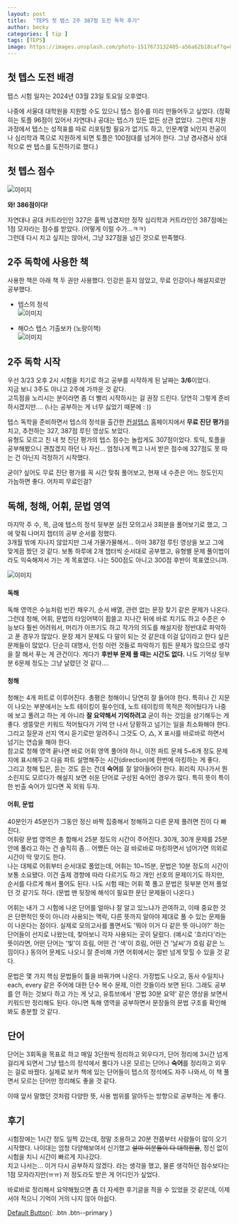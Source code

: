 ```yaml
---
layout: post
title:  "TEPS 첫 텝스 2주 387점 도전 독학 후기"
author: becky
categories: [ tip ]
tags: [TEPS]
image: https://images.unsplash.com/photo-1517673132405-a56a62b18caf?q=80&w=1776&auto=format&fit=crop&ixlib=rb-4.0.3&ixid=M3wxMjA3fDB8MHxwaG90by1wYWdlfHx8fGVufDB8fHx8fA%3D%3D
---
```


## 첫 텝스 도전 배경  

텝스 시험 일자는 2024년 03월 23일 토요일 오후였다.  

나중에 서울대 대학원을 지원할 수도 있으니 텝스 점수를 미리 만들어두고 싶었다. (정확히는 토플 96점이 있어서 자연대나 공대는 텝스가 있든 없든 상관 없었다. 그런데 지원 과정에서 텝스는 성적표를 따로 리포팅할 필요가 없기도 하고, 인문계열 뇌인지 전공이나 심리학과 쪽으로 지원하게 되면 토플은 100점대를 넘겨야 한다. 그냥 겸사겸사 상대적으로 싼 텝스를 도전하기로 했다.)  


## 첫 텝스 점수  

![이미지](https://becky-new.github.io/assets/images/tepsscore240323.png)


**와! 386점이다!**  

자연대나 공대 커트라인인 327은 훌쩍 넘겼지만 정작 심리학과 커트라인인 387점에는 1점 모자라는 점수를 받았다. (어떻게 이럴 수가...ㅋㅋ)  
그런데 다시 치고 싶지는 않아서, 그냥 327점을 넘긴 것으로 만족했다.  


## 2주 독학에 사용한 책  

사용한 책은 아래 책 두 권만 사용했다. 인강은 듣지 않았고, 무료 인강이나 해설지로만 공부했다.  

- 텝스의 정석  
![이미지](https://image.yes24.com/goods/90405305/XL)

- 해O스 텝스 기출보카 (노랑이책)  
![이미지](https://encrypted-tbn0.gstatic.com/images?q=tbn:ANd9GcR--l_W2HfVwfZchUi6IGfMRMykntiXWGylDQ&s)



## 2주 독학 시작  

우선 3/23 오후 2시 시험을 치기로 하고 공부를 시작하게 된 날짜는 **3/6**이었다.  
지금 보니 3주도 아니고 2주에 가까운 것 같다.  
고득점을 노리시는 분이라면 좀 더 빨리 시작하시는 걸 권장 드린다. 당연히 그렇게 준비하시겠지만.... (나는 공부하는 게 너무 싫었기 때문에 : ))  

텝스 독학을 준비하면서 텝스의 정석을 출간한 [컨설텝스](https://consulteps.com/) 홈페이지에서 **무료 진단 평가**를 치고, 추천하는 327, 387점 루틴 영상도 보았다.  
유형도 모르고 친 내 첫 진단 평가의 텝스 점수는 놀랍게도 307점이었다. 토익, 토플을 공부해봤으니 괜찮겠지 하던 나 자신... 엄청나게 찍고 나서 받은 점수에 327점도 못 따는 건 아닌지 걱정하기 시작했다.  

굳이? 싶어도 무료 진단 평가를 꼭 시간 맞춰 풀어보고, 현재 내 수준은 어느 정도인지 가늠하면 좋다. 어차피 무료인걸?  


## 독해, 청해, 어휘, 문법 영역  

마지막 주 수, 목, 금에 텝스의 정석 뒷부분 실전 모의고사 3회분을 풀어보기로 했고, 그에 맞춰 나머지 챕터의 공부 순서를 정했다.  
3개월 밖에 지나지 않았지만 그새 가물가물해서... 아마 387점 루틴 영상을 보고 그에 맞게끔 짰던 것 같다. 보통 하루에 2개 챕터씩 순서대로 공부했고, 유형별 문제 풀이법이라도 익숙해져서 가는 게 목표였다. 나는 500점도 아니고 300점 후반이 목표였으니까.  

![이미지](https://becky-new.github.io/assets/images/KakaoTalk_20240630_114615869.png)  


#### 독해  
독해 영역은 수능처럼 빈칸 채우기, 순서 배열, 관련 없는 문장 찾기 같은 문제가 나온다. 그런데 청해, 어휘, 문법의 타임어택이 휩쓸고 지나간 뒤에 바로 치기도 하고 수준은 수능보다 훨씬 어려워서, 머리가 아프기도 하고 작가의 의도를 해설지랑 정반대로 파악하고 푼 경우가 많았다. 문장 제거 문제도 다 말이 되는 것 같은데 이걸 답이라고 한다 싶은 문제들이 많았다. 단순히 대명사, 인칭 이런 것들로 파악하기 힘든 문제가 많으므로 생각을 잘 해서 푸는 게 관건이다. 게다가 **후반부 문제 풀 때는 시간도 없다.** 나도 기억상 뒷부분 6문제 정도는 그냥 날렸던 것 같다....  

#### 청해  
청해는 4개 파트로 이루어진다. 총평은 청해이니 당연히 잘 들어야 한다. 특히나 긴 지문이 나오는 부분에서는 노트 테이킹이 필수인데, 노트 테이킹의 목적은 적어뒀다가 나중에 보고 풀려고 하는 게 아니라 **잘 요약해서 기억하려고** 굳이 하는 것임을 상기해두는 게 좋다. 생뚱맞은 키워드 적어뒀다가 기억 안 나서 당황하고 넘기는 일을 최소화해야 한다. 그리고 질문과 선지 역시 듣기로만 알려주니 그것도 ○, △, X 표시를 바로바로 하면서 넘기는 연습을 해야 한다.  
참고로 청해 영역 끝나면 바로 어휘 영역 풀어야 하니, 이전 파트 문제 5~6개 정도 문제지에 표시해두고 다음 파트 설명해주는 시간(direction)에 한번에 마킹하는 게 좋다.  
그리고 청해 팁은, 듣는 것도 듣는 건데 **숙어**를 잘 알아들어야 한다. 휘리릭 지나가서 뭔 소린지도 모르다가 해설지 보면 쉬운 단어로 구성된 숙어인 경우가 많다. 특히 뜻이 특이한 빈출 숙어가 있다면 꼭 외워 두자.  

#### 어휘, 문법
40분인가 45분인가 그동안 정신 바짝 집중해서 청해하고 다른 문제 풀려면 진이 다 빠진다.  
어휘랑 문법 영역은 총 합해서 25분 정도의 시간이 주어진다. 30개, 30개 문제를 25분 안에 풀라고 하는 건 솔직히 좀... 어쨌든 아는 걸 바로바로 마킹하면서 넘어가면 의외로 시간이 딱 맞기도 한다.  
나는 대체로 어휘부터 순서대로 풀었는데, 어휘는 10~15분, 문법은 10분 정도의 시간이 보통 소요됐다. 이건 출제 경향에 따라 다르기도 하고 개인 선호의 문제이기도 하지만, 순서를 다르게 해서 풀어도 된다. 나도 시험 때는 어휘 쭉 풀고 문법은 뒷부분 먼저 풀었던 것 같기도 하다. (문법 맨 뒷장에 해석이 필요한 문단 문제들이 나온다.)  

어휘는 내가 그 시험에 나온 단어를 얼마나 잘 알고 있느냐가 관여하고, 이때 중요한 것은 단편적인 뜻이 아니라 사용되는 맥락, 다른 뜻까지 알아야 제대로 풀 수 있는 문제들이 나온다는 점이다. 실제로 모의고사를 풀면서도 '뭐야 이거 다 같은 뜻 아니야?' 하는 단어들이 선지로 나왔는데, 찾아보니 각자 사용되는 곳이 달랐다. (예시로 '흐리다'라는 뜻이라면, 어떤 단어는 '빛'이 흐림, 어떤 건 '색'이 흐림, 어떤 건 '날씨'가 흐림 같은 느낌이다.) 동의어 문제도 나오니 잘 준비해 가면 어휘에서는 절반 넘게 맞힐 수 있을 것 같다.  

문법은 몇 가지 핵심 문법들이 틀을 바꿔가며 나온다. 가정법도 나오고, 동사 수일치나 each, every 같은 주어에 대한 단수 복수 문제, 이런 것들이라 보면 된다. 그래도 공부를 안 하는 것보다 하고 가는 게 낫고, 유튜브에서 '문법 30분 요약' 같은 영상을 보면서 키워드만 정리해도 된다. 아니면 독해 영역을 공부하면서 문장들의 문법 구조를 확인해봐도 충분할 것 같다.


## 단어  

단어는 3회독을 목표로 하고 매일 3단원씩 정리하고 외우다가, 단어 정리에 3시간 넘게 걸리게 되면서 그냥 텝스의 정석에서 풀다가 나온 모르는 단어나 **숙어**를 정리하고 외우는 걸로 바꿨다. 실제로 보카 책에 있는 단어들이 텝스의 정석에도 자주 나와서, 이 책 풀면서 모르는 단어만 정리해도 좋을 것 같다.  

이때 앞서 말했던 것처럼 다양한 뜻, 사용 범위를 알아두는 방향으로 공부하는 게 좋다.  



## 후기  
시험장에는 1시간 정도 일찍 갔는데, 정말 조용하고 20분 전쯤부터 사람들이 많이 오기 시작했다. 나이대는 엄청 다양해보여서 신기했고 ~~설마 이분들이 다 대학원을~~, 정신 없이 시험을 치니 시간이 빠르게 지나갔다.  
치고 나서는... 이거 다시 공부하지 않겠다. 라는 생각을 했고, 물론 생각하던 점수보다는 1점 모자라지만(ㅠㅠ) 저 정도라도 받은 게 어디인가 싶었다.  

바로바로 정리해서 요약해뒀으면 좀 더 자세한 후기글을 적을 수 있었을 것 같은데, 이제서야 적으니 기억이 거의 나지 않아 아쉽다.  




[Default Button](#){: .btn .btn--primary }  

